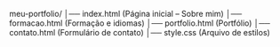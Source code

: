 meu-portfolio/
│── index.html       (Página inicial – Sobre mim)
│── formacao.html    (Formação e idiomas)
│── portfolio.html   (Portfólio)
│── contato.html     (Formulário de contato)
│── style.css        (Arquivo de estilos)
